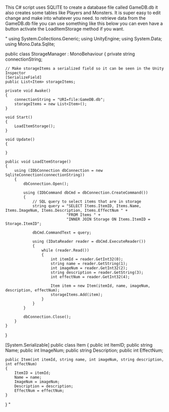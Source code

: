 This C# script uses SQLITE to create a database file called GameDB.db it also creates some tables like Players and Monsters. 
It is super easy to edit change and make into whatever you need.
to retrieve data from the GameDB.db file you can use something like this below you can even have a button activate the LoadItemStorage method if you want. 

"
using System.Collections.Generic;
using UnityEngine;
using System.Data;
using Mono.Data.Sqlite;

public class StorageManager : MonoBehaviour
{
    private string connectionString;

    // Make storageItems a serialized field so it can be seen in the Unity Inspector
    [SerializeField]
    public List<Item> storageItems;

    private void Awake()
    {
        connectionString = "URI=file:GameDB.db";
        storageItems = new List<Item>();
    }

    void Start()
    {
        LoadItemStorage();
    }

    void Update()
    {

    }

    public void LoadItemStorage()
    {
        using (IDbConnection dbConnection = new SqliteConnection(connectionString))
        {
            dbConnection.Open();

            using (IDbCommand dbCmd = dbConnection.CreateCommand())
            {
                // SQL query to select items that are in storage
                string query = "SELECT Items.ItemID, Items.Name, Items.ImageNum, Items.Description, Items.EffectNum " +
                               "FROM Items " +
                               "INNER JOIN Storage ON Items.ItemID = Storage.ItemID";

                dbCmd.CommandText = query;

                using (IDataReader reader = dbCmd.ExecuteReader())
                {
                    while (reader.Read())
                    {
                        int itemId = reader.GetInt32(0);
                        string name = reader.GetString(1);
                        int imageNum = reader.GetInt32(2);
                        string description = reader.GetString(3);
                        int effectNum = reader.GetInt32(4);

                        Item item = new Item(itemId, name, imageNum, description, effectNum);
                        storageItems.Add(item);
                    }
                }
            }

            dbConnection.Close();
        }
    }
}

[System.Serializable]
public class Item
{
    public int ItemID;
    public string Name;
    public int ImageNum;
    public string Description;
    public int EffectNum;

    public Item(int itemId, string name, int imageNum, string description, int effectNum)
    {
        ItemID = itemId;
        Name = name;
        ImageNum = imageNum;
        Description = description;
        EffectNum = effectNum;
    }
}
"
